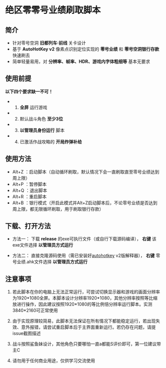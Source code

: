# 绝区零零号业绩刷取脚本

## 简介

- 针对零号空洞 **旧都列车·前线** 关卡设计
- 基于 **AutoHotKey v2** 像素点识别定位实现的 **零号业绩** 和 **零号空洞银行存款** 快速刷去
- 简单轻量易用，对 **分辨率、帧率、HDR、游戏内字体粗细等** 基本无要求

## 使用前提

**以下四个要求缺一不可！**

- 1. **全屏** 运行游戏
- 2. 默认战斗角色 **至少3位**
- 3. **以管理员身份运行** 脚本
- 4. 已激活作战攻略的 **开局炸弹补给**

## 使用方法

- Alt+Z ：启动脚本（自动循环刷取，默认情况下会一直刷取直至零号业绩达到周上限）
- Alt+P ：暂停脚本
- Alt+Q ：退出脚本
- Alt+R ：重启脚本
- Alt+B ：银行模式（开启此模式并Alt+Z启动脚本后，不论零号业绩是否达到周上限，都无限循环刷取，用于刷取银行存款）

## 下载、打开方法

- 方法一：
下载 **release** 的exe可执行文件（或自行下载源码编译）， **右键** 该exe文件选择 **以管理员方式运行**

- 方法二：
直接克隆源码使用（需已安装好[autohotkey](https://www.autohotkey.com) v2版解释器）， **右键** 零号业绩.ahk文件选择 **以管理员方式运行**

## 注意事项

1. 若此脚本在你的电脑上无法正常运行，可尝试切换显示器和游戏的画面分辨率为1920\*1080全屏。本脚本设计分辨率1920\*1080，其他分辨率按照等比缩放进行操作，因此建议按照1920\*1080的等比例倍分辨率运行脚本。实测3840\*2160可正常使用

2. 由于实现原理较简易，此脚本无法保证在所有情况下都能稳定运行，若出现失效、意外报错，请尝试重启脚本后于主界面重新运行。若仍存在问题，请提issue截图描述

3. 战斗按照鲨鱼妹设计，其他角色只要哪怕一直a都能S评价即可，第一位建议带主C

4. 请勿用于任何商业用途，仅供学习交流使用
